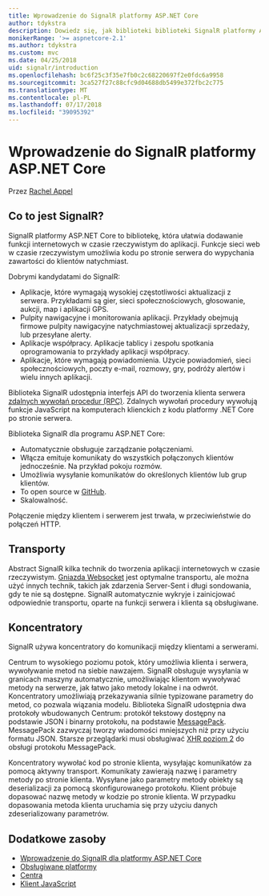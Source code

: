 ```yaml
---
title: Wprowadzenie do SignalR platformy ASP.NET Core
author: tdykstra
description: Dowiedz się, jak biblioteki biblioteki SignalR platformy ASP.NET Core ułatwia dodawanie funkcji w czasie rzeczywistym do aplikacji.
monikerRange: '>= aspnetcore-2.1'
ms.author: tdykstra
ms.custom: mvc
ms.date: 04/25/2018
uid: signalr/introduction
ms.openlocfilehash: bc6f25c3f35e7fb0c2c68220697f2e0fdc6a9958
ms.sourcegitcommit: 3ca527f27c88cfc9d04688db5499e372fbc2c775
ms.translationtype: MT
ms.contentlocale: pl-PL
ms.lasthandoff: 07/17/2018
ms.locfileid: "39095392"
---
```

# <a name="introduction-to-aspnet-core-signalr"></a>Wprowadzenie do SignalR platformy ASP.NET Core

Przez [Rachel Appel](https://twitter.com/rachelappel)

## <a name="what-is-signalr"></a>Co to jest SignalR?

SignalR platformy ASP.NET Core to bibliotekę, która ułatwia dodawanie funkcji internetowych w czasie rzeczywistym do aplikacji. Funkcje sieci web w czasie rzeczywistym umożliwia kodu po stronie serwera do wypychania zawartości do klientów natychmiast.

Dobrymi kandydatami do SignalR:

* Aplikacje, które wymagają wysokiej częstotliwości aktualizacji z serwera. Przykładami są gier, sieci społecznościowych, głosowanie, aukcji, map i aplikacji GPS.
* Pulpity nawigacyjne i monitorowania aplikacji. Przykłady obejmują firmowe pulpity nawigacyjne natychmiastowej aktualizacji sprzedaży, lub przesyłane alerty.
* Aplikacje współpracy. Aplikacje tablicy i zespołu spotkania oprogramowania to przykłady aplikacji współpracy.
* Aplikacje, które wymagają powiadomienia. Użycie powiadomień, sieci społecznościowych, poczty e-mail, rozmowy, gry, podróży alertów i wielu innych aplikacji.

Biblioteka SignalR udostępnia interfejs API do tworzenia klienta serwera [zdalnych wywołań procedur (RPC)](https://wikipedia.org/wiki/Remote_procedure_call). Zdalnych wywołań procedury wywołują funkcje JavaScript na komputerach klienckich z kodu platformy .NET Core po stronie serwera.

Biblioteka SignalR dla programu ASP.NET Core:

* Automatycznie obsługuje zarządzanie połączeniami.
* Włącza emituje komunikaty do wszystkich połączonych klientów jednocześnie. Na przykład pokoju rozmów.
* Umożliwia wysyłanie komunikatów do określonych klientów lub grup klientów.
* To open source w [GitHub](https://github.com/aspnet/signalr).
* Skalowalność.

Połączenie między klientem i serwerem jest trwała, w przeciwieństwie do połączeń HTTP.

## <a name="transports"></a>Transporty

Abstract SignalR kilka technik do tworzenia aplikacji internetowych w czasie rzeczywistym. [Gniazda Websocket](https://tools.ietf.org/html/rfc7118) jest optymalne transportu, ale można użyć innych technik, takich jak zdarzenia Server-Sent i długi sondowania, gdy te nie są dostępne. SignalR automatycznie wykryje i zainicjować odpowiednie transportu, oparte na funkcji serwera i klienta są obsługiwane.

## <a name="hubs"></a>Koncentratory

SignalR używa koncentratory do komunikacji między klientami a serwerami.

Centrum to wysokiego poziomu potok, który umożliwia klienta i serwera, wywoływanie metod na siebie nawzajem. SignalR obsługuje wysyłania w granicach maszyny automatycznie, umożliwiając klientom wywoływać metody na serwerze, jak łatwo jako metody lokalne i na odwrót. Koncentratory umożliwiają przekazywania silnie typizowane parametry do metod, co pozwala wiązania modelu. Biblioteka SignalR udostępnia dwa protokoły wbudowanych Centrum: protokół tekstowy dostępny na podstawie JSON i binarny protokołu, na podstawie [MessagePack](https://msgpack.org/).  MessagePack zazwyczaj tworzy wiadomości mniejszych niż przy użyciu formatu JSON. Starsze przeglądarki musi obsługiwać [XHR poziom 2](https://caniuse.com/#feat=xhr2) do obsługi protokołu MessagePack.

Koncentratory wywołać kod po stronie klienta, wysyłając komunikatów za pomocą aktywny transport. Komunikaty zawierają nazwę i parametry metody po stronie klienta. Wysyłane jako parametry metody obiekty są deserializacji za pomocą skonfigurowanego protokołu. Klient próbuje dopasować nazwę metody w kodzie po stronie klienta. W przypadku dopasowania metoda klienta uruchamia się przy użyciu danych zdeserializowany parametrów.

## <a name="additional-resources"></a>Dodatkowe zasoby

* [Wprowadzenie do SignalR dla platformy ASP.NET Core](xref:tutorials/signalr)
* [Obsługiwane platformy](xref:signalr/supported-platforms)
* [Centra](xref:signalr/hubs)
* [Klient JavaScript](xref:signalr/javascript-client)
